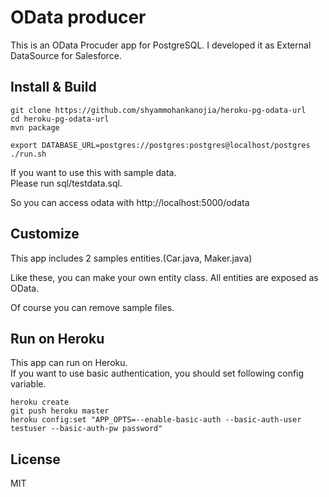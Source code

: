 # OData producer

This is an OData Procuder app for PostgreSQL.
I developed it as External DataSource for Salesforce.

## Install & Build

```
git clone https://github.com/shyammohankanojia/heroku-pg-odata-url
cd heroku-pg-odata-url
mvn package

export DATABASE_URL=postgres://postgres:postgres@localhost/postgres
./run.sh
```

If you want to use this with sample data.  
Please run sql/testdata.sql.

So you can access odata with http://localhost:5000/odata

## Customize
This app includes 2 samples entities.(Car.java, Maker.java)

Like these, you can make your own entity class.
All entities are exposed as OData.

Of course you can remove sample files.

## Run on Heroku
This app can run on Heroku.  
If you want to use basic authentication, you should set following config variable.

```
heroku create
git push heroku master
heroku config:set "APP_OPTS=--enable-basic-auth --basic-auth-user testuser --basic-auth-pw password"
```

## License
MIT
